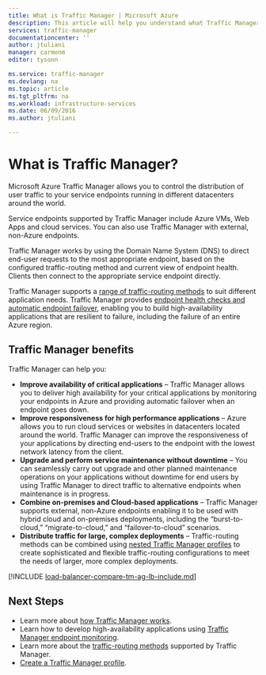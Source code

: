 ```yaml
---
title: What is Traffic Manager | Microsoft Azure
description: This article will help you understand what Traffic Manager is, and whether it is the right traffic routing choice for your application
services: traffic-manager
documentationcenter: ''
author: jtuliani
manager: carmonm
editor: tysonn

ms.service: traffic-manager
ms.devlang: na
ms.topic: article
ms.tgt_pltfrm: na
ms.workload: infrastructure-services
ms.date: 06/09/2016
ms.author: jtuliani

---
```

# What is Traffic Manager?
Microsoft Azure Traffic Manager allows you to control the distribution of user traffic to your service endpoints running in different datacenters around the world.

Service endpoints supported by Traffic Manager include Azure VMs, Web Apps and cloud services. You can also use Traffic Manager with external, non-Azure endpoints.

Traffic Manager works by using the Domain Name System (DNS) to direct end-user requests to the most appropriate endpoint, based on the configured traffic-routing method and current view of endpoint health.  Clients then connect to the appropriate service endpoint directly.

Traffic Manager supports a [range of traffic-routing methods](traffic-manager-routing-methods.md) to suit different application needs.  Traffic Manager provides [endpoint health checks and automatic endpoint failover](traffic-manager-monitoring.md), enabling you to build high-availability applications that are resilient to failure, including the failure of an entire Azure region.

## Traffic Manager benefits
Traffic Manager can help you:

* **Improve availability of critical applications** – Traffic Manager allows you to deliver high availability for your critical applications by monitoring your endpoints in Azure and providing automatic failover when an endpoint goes down.
* **Improve responsiveness for high performance applications** – Azure allows you to run cloud services or websites in datacenters located around the world. Traffic Manager can improve the responsiveness of your applications by directing end-users to the endpoint with the lowest network latency from the client.
* **Upgrade and perform service maintenance without downtime** – You can seamlessly carry out upgrade and other planned maintenance operations on your applications without downtime for end users by using Traffic Manager to direct traffic to alternative endpoints when maintenance is in progress.
* **Combine on-premises and Cloud-based applications** – Traffic Manager supports external, non-Azure endpoints enabling it to be used with hybrid cloud and on-premises deployments, including the “burst-to-cloud,” “migrate-to-cloud,” and “failover-to-cloud” scenarios.
* **Distribute traffic for large, complex deployments** – Traffic-routing methods can be combined using [nested Traffic Manager profiles](traffic-manager-nested-profiles.md) to create sophisticated and flexible traffic-routing configurations to meet the needs of larger, more complex deployments. 

[!INCLUDE [load-balancer-compare-tm-ag-lb-include.md](../../includes/load-balancer-compare-tm-ag-lb-include.md)]

## Next Steps
* Learn more about [how Traffic Manager works](traffic-manager-how-traffic-manager-works.md).
* Learn how to develop high-availability applications using [Traffic Manager endpoint monitoring](traffic-manager-monitoring.md).
* Learn more about the [traffic-routing methods](traffic-manager-routing-methods.md) supported by Traffic Manager.
* [Create a Traffic Manager profile](traffic-manager-manage-profiles.md).

